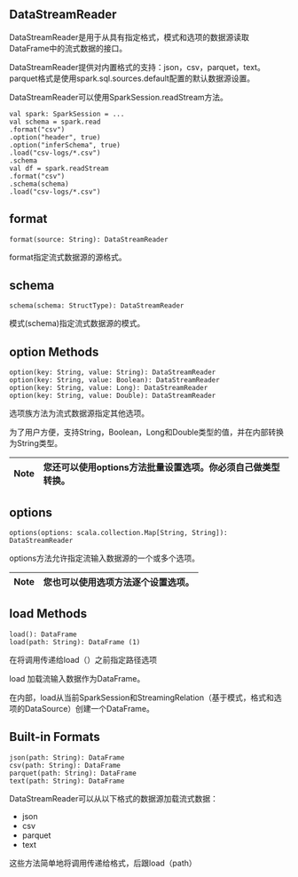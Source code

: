 ## DataStreamReader

DataStreamReader是用于从具有指定格式，模式和选项的数据源读取DataFrame中的流式数据的接口。

DataStreamReader提供对内置格式的支持：json，csv，parquet，text。 parquet格式是使用spark.sql.sources.default配置的默认数据源设置。

DataStreamReader可以使用SparkSession.readStream方法。

```
val spark: SparkSession = ...
val schema = spark.read
.format("csv")
.option("header", true)
.option("inferSchema", true)
.load("csv-logs/*.csv")
.schema
val df = spark.readStream
.format("csv")
.schema(schema)
.load("csv-logs/*.csv")
```

## format

```
format(source: String): DataStreamReader
```

format指定流式数据源的源格式。

## schema

```
schema(schema: StructType): DataStreamReader
```

模式\(schema\)指定流式数据源的模式。

## option Methods

```
option(key: String, value: String): DataStreamReader
option(key: String, value: Boolean): DataStreamReader
option(key: String, value: Long): DataStreamReader
option(key: String, value: Double): DataStreamReader
```

选项族方法为流式数据源指定其他选项。

为了用户方便，支持String，Boolean，Long和Double类型的值，并在内部转换为String类型。

| Note | 您还可以使用options方法批量设置选项。你必须自己做类型转换。 |
| :---: | :--- |


## options

```
options(options: scala.collection.Map[String, String]): DataStreamReader
```

options方法允许指定流输入数据源的一个或多个选项。

| Note | 您也可以使用选项方法逐个设置选项。 |
| :---: | :--- |


## load Methods

```
load(): DataFrame
load(path: String): DataFrame (1)
```

在将调用传递给load（）之前指定路径选项

load 加载流输入数据作为DataFrame。

在内部，load从当前SparkSession和StreamingRelation（基于模式，格式和选项的DataSource）创建一个DataFrame。

## Built-in Formats

```
json(path: String): DataFrame
csv(path: String): DataFrame
parquet(path: String): DataFrame
text(path: String): DataFrame
```

DataStreamReader可以从以下格式的数据源加载流式数据：

* json
* csv
* parquet
* text

这些方法简单地将调用传递给格式，后跟load（path）







